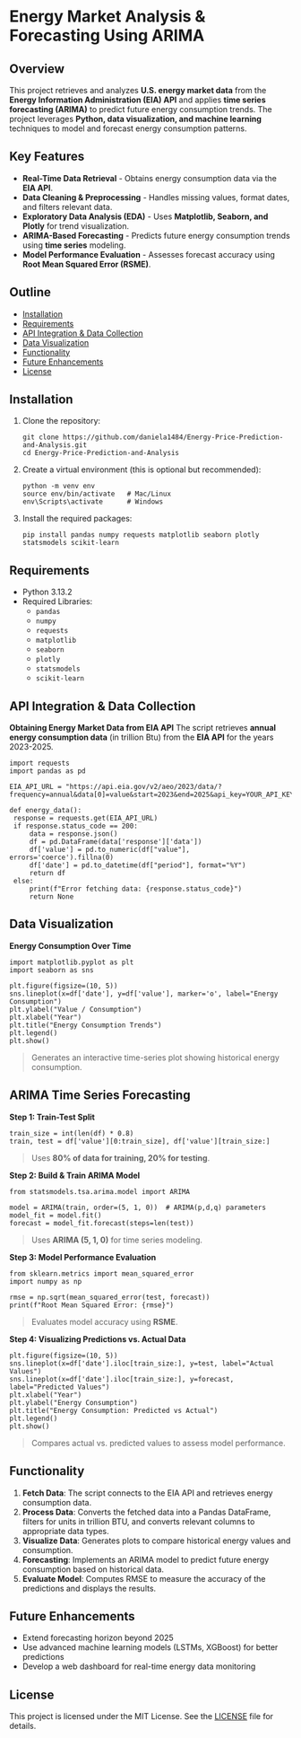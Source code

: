 # Energy Market Analysis & Forecasting Using ARIMA

## Overview
This project retrieves and analyzes **U.S. energy market data** from the **Energy Information Administration (EIA) API** and applies **time series forecasting (ARIMA)** to predict future energy consumption trends. The project leverages **Python, data visualization, and machine learning** techniques to model and forecast energy consumption patterns. 
## Key Features
- **Real-Time Data Retrieval** - Obtains energy consumption data via the **EIA API**.
- **Data Cleaning & Preprocessing** - Handles missing values, format dates, and filters relevant data.
- **Exploratory Data Analysis (EDA)** - Uses **Matplotlib, Seaborn, and Plotly** for trend visualization.
- **ARIMA-Based Forecasting** - Predicts future energy consumption trends using **time series** modeling.
- **Model Performance Evaluation** - Assesses forecast accuracy using **Root Mean Squared Error (RSME)**.

## Outline
- [Installation](#installation)
- [Requirements](#requirements)
- [API Integration & Data Collection](#API_Integration_&_Data_Collection)
- [Data Visualization](#Data_Visualization)
- [Functionality](#functionality)
- [Future Enhancements](#Future_Enhancements)
- [License](#license)

## Installation

1. Clone the repository:
   ```
   git clone https://github.com/daniela1484/Energy-Price-Prediction-and-Analysis.git
   cd Energy-Price-Prediction-and-Analysis
   ```

2. Create a virtual environment (this is optional but recommended):
   ```
   python -m venv env
   source env/bin/activate   # Mac/Linux
   env\Scripts\activate      # Windows
   ```

3. Install the required packages:
   ```
   pip install pandas numpy requests matplotlib seaborn plotly statsmodels scikit-learn
   ```
## Requirements
- Python 3.13.2
- Required Libraries:
  - `pandas`
  - `numpy`
  - `requests`
  - `matplotlib`
  - `seaborn`
  - `plotly`
  - `statsmodels`
  - `scikit-learn`
  
## API Integration & Data Collection
**Obtaining Energy Market Data from EIA API**
The script retrieves **annual energy consumption data** (in trillion Btu) from the **EIA API** for the years 2023-2025.
   ```
   import requests
import pandas as pd

EIA_API_URL = "https://api.eia.gov/v2/aeo/2023/data/?frequency=annual&data[0]=value&start=2023&end=2025&api_key=YOUR_API_KEY"

def energy_data():
    response = requests.get(EIA_API_URL)
    if response.status_code == 200:
        data = response.json()
        df = pd.DataFrame(data['response']['data'])
        df['value'] = pd.to_numeric(df["value"], errors='coerce').fillna(0)
        df['date'] = pd.to_datetime(df["period"], format="%Y")
        return df
    else:
        print(f"Error fetching data: {response.status_code}")
        return None

   ```
## Data Visualization
**Energy Consumption Over Time**
   ```
  import matplotlib.pyplot as plt
import seaborn as sns

plt.figure(figsize=(10, 5))
sns.lineplot(x=df['date'], y=df['value'], marker='o', label="Energy Consumption")
plt.ylabel("Value / Consumption")
plt.xlabel("Year")
plt.title("Energy Consumption Trends")
plt.legend()
plt.show()
   ```
> Generates an interactive time-series plot showing historical energy consumption.

## ARIMA Time Series Forecasting
**Step 1: Train-Test Split**
```
train_size = int(len(df) * 0.8)
train, test = df['value'][0:train_size], df['value'][train_size:]
```
> Uses **80% of data for training, 20% for testing**.

**Step 2: Build & Train ARIMA Model**
```
from statsmodels.tsa.arima.model import ARIMA

model = ARIMA(train, order=(5, 1, 0))  # ARIMA(p,d,q) parameters
model_fit = model.fit()
forecast = model_fit.forecast(steps=len(test))
```
> Uses **ARIMA (5, 1, 0)** for time series modeling.

**Step 3: Model Performance Evaluation**
```
from sklearn.metrics import mean_squared_error
import numpy as np

rmse = np.sqrt(mean_squared_error(test, forecast))
print(f"Root Mean Squared Error: {rmse}")
```
> Evaluates model accuracy using **RSME**.

**Step 4: Visualizing Predictions vs. Actual Data**
```
plt.figure(figsize=(10, 5))
sns.lineplot(x=df['date'].iloc[train_size:], y=test, label="Actual Values")
sns.lineplot(x=df['date'].iloc[train_size:], y=forecast, label="Predicted Values")
plt.xlabel("Year")
plt.ylabel("Energy Consumption")
plt.title("Energy Consumption: Predicted vs Actual")
plt.legend()
plt.show()
```
> Compares actual vs. predicted values to assess model performance.

## Functionality
1. **Fetch Data**: The script connects to the EIA API and retrieves energy consumption data.
2. **Process Data**: Converts the fetched data into a Pandas DataFrame, filters for units in trillion BTU, and converts relevant columns to appropriate data types.
3. **Visualize Data**: Generates plots to compare historical energy values and consumption.
4. **Forecasting**: Implements an ARIMA model to predict future energy consumption based on historical data.
5. **Evaluate Model**: Computes RMSE to measure the accuracy of the predictions and displays the results.

## Future Enhancements
- Extend forecasting horizon beyond 2025
- Use advanced machine learning models (LSTMs, XGBoost) for better predictions
- Develop a web dashboard for real-time energy data monitoring

## License
This project is licensed under the MIT License. See the [LICENSE](LICENSE) file for details.
